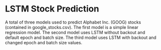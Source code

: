 # LSTM Stock Prediction

A total of three models used to predict Alphabet Inc. (GOOG) stocks (contained in google_stocks.csv).
The first model is a simple linear regression model.
The second model uses LSTM without backout and default epoch and batch size.
The third model uses LSTM with backout and changed epoch and batch size values.
